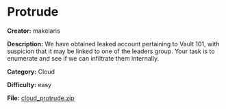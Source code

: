 # Protrude

**Creator:** makelaris

**Description:** We have obtained leaked account pertaining to Vault 101, with suspicion that it may be linked to one of the leaders group. Your task is to enumerate and see if we can infiltrate them internally.

**Category:** Cloud

**Difficulty:** easy

**File:** [cloud_protrude.zip](cloud_protrude.zip)

